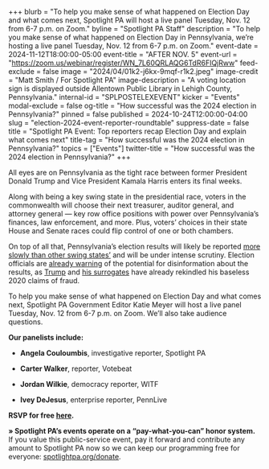 +++
blurb = "To help you make sense of what happened on Election Day and what comes next, Spotlight PA will host a live panel Tuesday, Nov. 12 from 6-7 p.m. on Zoom."
byline = "Spotlight PA Staff"
description = "To help you make sense of what happened on Election Day in Pennsylvania, we’re hosting a live panel Tuesday, Nov. 12 from 6-7 p.m. on Zoom."
event-date = 2024-11-12T18:00:00-05:00
event-title = "AFTER NOV. 5"
event-url = "https://zoom.us/webinar/register/WN_7L60QRLAQG6TdR6FIQjRww"
feed-exclude = false
image = "2024/04/01k2-j6kx-9mqf-r1k2.jpeg"
image-credit = "Matt Smith / For Spotlight PA"
image-description = "A voting location sign is displayed outside Allentown Public Library in Lehigh County, Pennsylvania."
internal-id = "SPLPOSTELEXEVENT"
kicker = "Events"
modal-exclude = false
og-title = "How successful was the 2024 election in Pennsylvania?"
pinned = false
published = 2024-10-24T12:00:00-04:00
slug = "election-2024-event-reporter-roundtable"
suppress-date = false
title = "Spotlight PA Event: Top reporters recap Election Day and explain what comes next"
title-tag = "How successful was the 2024 election in Pennsylvania?"
topics = ["Events"]
twitter-title = "How successful was the 2024 election in Pennsylvania?"
+++

All eyes are on Pennsylvania as the tight race between former President Donald Trump and Vice President Kamala Harris enters its final weeks.

Along with being a key swing state in the presidential race, voters in the commonwealth will choose their next treasurer, auditor general, and attorney general — key row office positions with power over Pennsylvania’s finances, law enforcement, and more. Plus, voters’ choices in their state House and Senate races could flip control of one or both chambers.

On top of all that, Pennsylvania’s election results will likely be reported <a href="https://www.spotlightpa.org/news/2024/10/pennsylvania-election-mail-ballots-precanvassing-101/">more slowly than other swing states’</a> and will be under intense scrutiny. Election officials are <a href="https://www.cbsnews.com/news/pennsylvania-election-mail-in-ballot-processing-60-minutes/">already warning</a> of the potential for disinformation about the results, as <a href="https://www.factcheck.org/2024/09/trumps-latest-bogus-claim-about-mail-in-vote-fraud-in-pennsylvania/">Trump</a> and <a href="https://www.reuters.com/world/us/elon-musk-delivers-cash-conspiracies-pennsylvania-voters-2024-10-22/">his surrogates</a> have already rekindled his baseless 2020 claims of fraud.

To help you make sense of what happened on Election Day and what comes next, Spotlight PA Government Editor Katie Meyer will host a live panel Tuesday, Nov. 12 from 6-7 p.m. on Zoom. We’ll also take audience questions.

<strong>Our panelists include:</strong>

- <strong>Angela Couloumbis</strong>, investigative reporter, Spotlight PA

- <strong>Carter Walker</strong>, reporter, Votebeat

- <strong>Jordan Wilkie</strong>, democracy reporter, WITF

- <strong>Ivey DeJesus</strong>, enterprise reporter, PennLive

<strong>RSVP for free </strong><a href="https://zoom.us/webinar/register/WN_7L60QRLAQG6TdR6FIQjRww"><strong>here</strong></a><strong>.</strong>

<strong>» Spotlight PA’s events operate on a “pay-what-you-can” honor system.</strong> If you value this public-service event, pay it forward and contribute any amount to Spotlight PA now so we can keep our programming free for everyone: <a href="http://spotlightpa.org/donate">spotlightpa.org/donate</a>.

